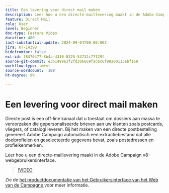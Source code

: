 ```yaml
---
title: Een levering voor direct mail maken
description: Leer hoe u een directe-maillevering maakt in de Adobe Campaign v8-webgebruikersinterface.
feature: Direct Mail
role: User
level: Beginner
doc-type: Feature Video
duration: 480
last-substantial-update: 2024-09-04T00:00:00Z
jira: KT-14398
hidefromtoc: false
exl-id: f8470477-8b4a-4310-8325-53732c77129f
source-git-commit: e3b149963f2fd306669facbc6f90200113ebf169
workflow-type: tm+mt
source-wordcount: '108'
ht-degree: 9%

---
```


# Een levering voor direct mail maken

Directe post is een off-line kanaal dat u toestaat om dossiers aan massa te veroorzaken die gepersonaliseerde brieven aan uw klanten zoals postcards, vliegers, of catalogi leveren. Bij het maken van een directe postbestelling genereert Adobe Campaign automatisch een extractiebestand dat alle doelprofielen en geselecteerde gegevens bevat, zoals postadressen en profielkenmerken.

Leer hoe u een directe-maillevering maakt in de Adobe Campaign v8-webgebruikersinterface.

>[!VIDEO](https://video.tv.adobe.com/v/3433316/?learn=on)

Zie de [ het productdocumentatie van het Gebruikersinterface van het Web van de Campagne ](https://experienceleague.adobe.com/nl/docs/campaign-web/v8/msg/direct-mail/gs-direct-mail) voor meer informatie.
